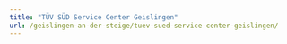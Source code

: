 ```yaml
---
title: "TÜV SÜD Service Center Geislingen"
url: /geislingen-an-der-steige/tuev-sued-service-center-geislingen/
---
```

